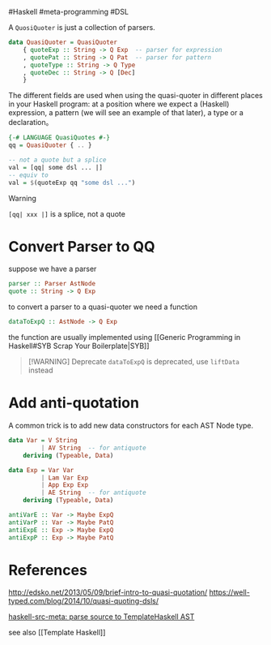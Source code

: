 #Haskell #meta-programming #DSL 

A `QuosiQuoter` is just a collection of parsers.

```haskell
data QuasiQuoter = QuasiQuoter
    { quoteExp :: String -> Q Exp  -- parser for expression
    , quotePat :: String -> Q Pat  -- parser for pattern
    , quoteType :: String -> Q Type
    , quoteDec :: String -> Q [Dec]
    }
```
The different fields are used when using the quasi-quoter in different places in your Haskell program: at a position where we expect a (Haskell) expression, a pattern (we will see an example of that later), a type or a declaration。

```haskell
{-# LANGUAGE QuasiQuotes #-}
qq = QuasiQuoter { .. }

-- not a quote but a splice
val = [qq| some dsl ... |] 
-- equiv to
val = $(quoteExp qq "some dsl ...")
```

>[!WARNING] 
>`[qq| xxx |]` is a splice, not a quote
# Convert Parser to QQ

suppose we have a parser 
```haskell
parser :: Parser AstNode
quote :: String -> Q Exp
```
to convert a parser to a quasi-quoter we need a function 
```haskell
dataToExpQ :: AstNode -> Q Exp
```
the function are usually implemented using [[Generic Programming in Haskell#SYB Scrap Your Boilerplate|SYB]]

>[!WARNING] Deprecate 
> `dataToExpQ` is deprecated, use `liftData` instead 

# Add anti-quotation

A common trick is to add new data constructors for each AST Node type.

```haskell
data Var = V String 
         | AV String  -- for antiquote
    deriving (Typeable, Data)

data Exp = Var Var 
         | Lam Var Exp
         | App Exp Exp 
         | AE String  -- for antiquote
    deriving (Typeable, Data)

antiVarE :: Var -> Maybe ExpQ
antiVarP :: Var -> Maybe PatQ
antiExpE :: Exp -> Maybe ExpQ
antiExpP :: Exp -> Maybe PatQ
```

# References

http://edsko.net/2013/05/09/brief-intro-to-quasi-quotation/
https://well-typed.com/blog/2014/10/quasi-quoting-dsls/

[haskell-src-meta: parse source to TemplateHaskell AST](https://hackage.haskell.org/package/haskell-src-meta)

see also [[Template Haskell]]
